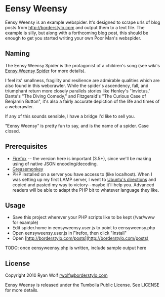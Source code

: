 Eensy Weensy
====

Eensy Weensy is an example webspider. It's designed to scrape urls of blog posts from <http://borderstylo.com> and output them to a text file. The example is silly, but along with a forthcoming blog post, this should be enough to get you started writing your own Poor Man's webspider.

Naming
-----

The Eensy Weensy Spider is the protagonist of a children's song (see wiki's [Eensy Weensy Spider](http://en.wikipedia.org/wiki/Eensy_Weensy_Spider) for more details).

I feel its' smallness, fragility and resilience are admirable qualities which are also found in this webcrawler. While the spider's ascendency, fall, and triumphant return more closely parallels stories like Henley's "Invictus," Dante's "The Diving Comedy," and Fitzgerald's "The Curious Case of Benjamin Button", it's also a fairly accurate depiction of the life and times of a webcrawler.

If any of this sounds sensible, I have a bridge I'd like to sell you.

"Eensy Weensy" is pretty fun to say, and is the name of a spider. Case closed.

Prerequisites
-----

* [Firefox](http://www.mozilla.com/en-US/firefox/firefox.html) -- the version here is important (3.5+), since we'll be making using of native JSON encoding/decoding.
* [Greasemonkey](https://addons.mozilla.org/en-US/firefox/addon/748)
* PHP installed on a server you have access to (like localhost). When I was setting up my first LAMP server, I went to [Ubuntu's directions](https://help.ubuntu.com/community/ApacheMySQLPHP) and copied and pasted my way to victory--maybe it'll help you. Advanced readers will be able to adapt the PHP bit to whatever language they like.

Usage
-----

* Save this project wherever your PHP scripts like to be kept (/var/www for example)
* Edit spider.home in eensyweensy.user.js to point to eensyweensy.php
* Open eensyweensy.user.js in Firefox, then click "Install"
* Open [http://borderstylo.com/posts](http://borderstylo.com/posts)

 TODO: once eensyweensy.php is written, include sample output here 

License
-------

Copyright 2010 Ryan Wolf <rwolf@borderstylo.com>

Eensy Weensy is released under the Tumbolia Public License. See LICENSE for more details.
